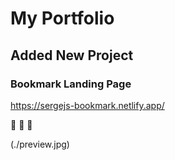 # My Portfolio

## Added New Project

### Bookmark Landing Page

https://sergejs-bookmark.netlify.app/

:clap: :clap: :clap:

(./preview.jpg)
